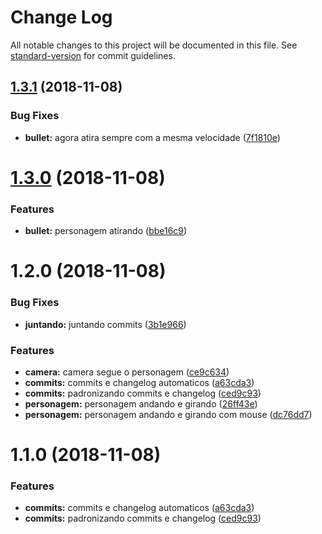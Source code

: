 # Change Log

All notable changes to this project will be documented in this file. See [standard-version](https://github.com/conventional-changelog/standard-version) for commit guidelines.

<a name="1.3.1"></a>
## [1.3.1](https://github.com/icarodgl/ZombieTS/compare/v1.3.0...v1.3.1) (2018-11-08)


### Bug Fixes

* **bullet:** agora atira sempre com a mesma velocidade ([7f1810e](https://github.com/icarodgl/ZombieTS/commit/7f1810e))



<a name="1.3.0"></a>
# [1.3.0](https://github.com/icarodgl/ZombieTS/compare/v1.2.0...v1.3.0) (2018-11-08)


### Features

* **bullet:** personagem atirando ([bbe16c9](https://github.com/icarodgl/ZombieTS/commit/bbe16c9))



<a name="1.2.0"></a>
# 1.2.0 (2018-11-08)


### Bug Fixes

* **juntando:** juntando commits ([3b1e966](https://github.com/icarodgl/ZombieTS/commit/3b1e966))


### Features

* **camera:** camera segue o personagem ([ce9c634](https://github.com/icarodgl/ZombieTS/commit/ce9c634))
* **commits:** commits e changelog automaticos ([a63cda3](https://github.com/icarodgl/ZombieTS/commit/a63cda3))
* **commits:** padronizando commits e changelog ([ced9c93](https://github.com/icarodgl/ZombieTS/commit/ced9c93))
* **personagem:** personagem andando e girando ([26ff43e](https://github.com/icarodgl/ZombieTS/commit/26ff43e))
* **personagem:** personagem andando e girando com mouse ([dc76dd7](https://github.com/icarodgl/ZombieTS/commit/dc76dd7))



<a name="1.1.0"></a>
# 1.1.0 (2018-11-08)


### Features

* **commits:** commits e changelog automaticos ([a63cda3](https://github.com/icarodgl/ZombieTS/commit/a63cda3))
* **commits:** padronizando commits e changelog ([ced9c93](https://github.com/icarodgl/ZombieTS/commit/ced9c93))
